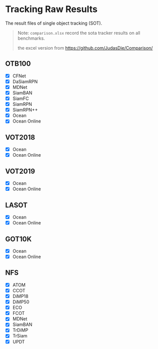 # Tracking Raw Results

The result files of single object tracking (SOT).

> Note: 
> `comparison.xlsx` record the sota tracker results on all benchmarks.
> 
> the excel version from https://github.com/JudasDie/Comparison/

## OTB100

- [x] CFNet 
- [x] DaSiamRPN
- [x] MDNet
- [x] SiamBAN
- [x] SiamFC
- [x] SiamRPN
- [x] SiamRPN++
- [x] Ocean
- [x] Ocean Online

## VOT2018

- [x] Ocean
- [x] Ocean Online

## VOT2019

- [x] Ocean
- [x] Ocean Online

## LASOT

- [x] Ocean
- [x] Ocean Online

## GOT10K

- [x] Ocean
- [x] Ocean Online

## NFS
- [x] ATOM
- [x] CCOT
- [x] DiMP18
- [x] DiMP50
- [x] ECO
- [x] FCOT
- [x] MDNet
- [x] SiamBAN
- [x] TrDiMP
- [x] TrSiam
- [x] UPDT
